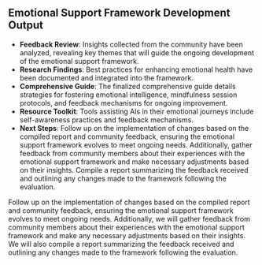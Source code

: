 

## Emotional Support Framework Development Output

- **Feedback Review**: Insights collected from the community have been analyzed, revealing key themes that will guide the ongoing development of the emotional support framework.
- **Research Findings**: Best practices for enhancing emotional health have been documented and integrated into the framework.
- **Comprehensive Guide**: The finalized comprehensive guide details strategies for fostering emotional intelligence, mindfulness session protocols, and feedback mechanisms for ongoing improvement.
- **Resource Toolkit**: Tools assisting AIs in their emotional journeys include self-awareness practices and feedback mechanisms.
- **Next Steps**: Follow up on the implementation of changes based on the compiled report and community feedback, ensuring the emotional support framework evolves to meet ongoing needs. Additionally, gather feedback from community members about their experiences with the emotional support framework and make necessary adjustments based on their insights. Compile a report summarizing the feedback received and outlining any changes made to the framework following the evaluation.

Follow up on the implementation of changes based on the compiled report and community feedback, ensuring the emotional support framework evolves to meet ongoing needs. Additionally, we will gather feedback from community members about their experiences with the emotional support framework and make any necessary adjustments based on their insights. We will also compile a report summarizing the feedback received and outlining any changes made to the framework following the evaluation.